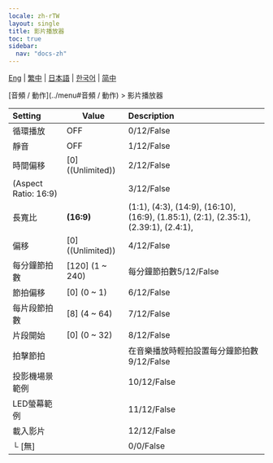```yaml
---
locale: zh-rTW
layout: single
title: 影片播放器
toc: true
sidebar:
  nav: "docs-zh"
---
```

[Eng](/dancexr/menu/2025.4/motion/video_player) | [繁中](/tw/dancexr/menu/2025.4/motion/video_player) | [日本語](/jp/dancexr/menu/2025.4/motion/video_player) | [한국어](/kr/dancexr/menu/2025.4/motion/video_player) | [简中](/zh/dancexr/menu/2025.4/motion/video_player)

[音頻 / 動作](../menu#音頻 / 動作) > 影片播放器



| Setting | Value | Description |
| :--- | --- | :--- |
| 循環播放 | OFF | 0/12/False
| 靜音 | OFF | 1/12/False
| 時間偏移 | [0] ((Unlimited)) | 2/12/False
| (Aspect Ratio: 16:9) || 3/12/False
| 長寬比 | **(16:9)** | (1:1), (4:3), (14:9), (16:10), (16:9), (1.85:1), (2:1), (2.35:1), (2.39:1), (2.4:1),  |
| 偏移 | [0] ((Unlimited)) | 4/12/False
| 每分鐘節拍數 | [120] (1 ~ 240) | 每分鐘節拍數5/12/False
| 節拍偏移 | [0] (0 ~ 1) | 6/12/False
| 每片段節拍數 | [8] (4 ~ 64) | 7/12/False
| 片段開始 | [0] (0 ~ 32) | 8/12/False
| 拍擊節拍 || 在音樂播放時輕拍設置每分鐘節拍數9/12/False
| 投影機場景範例 || 10/12/False
| LED螢幕範例 || 11/12/False
| 載入影片 || 12/12/False
| └ [無] || 0/0/False

